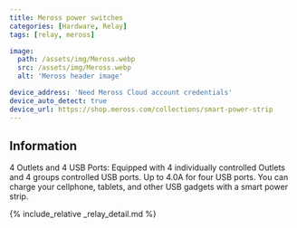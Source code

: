 ```yaml
---
title: Meross power switches
categories: [Hardware, Relay]
tags: [relay, meross]

image:
  path: /assets/img/Meross.webp
  src: /assets/img/Meross.webp
  alt: 'Meross header image'

device_address: 'Need Meross Cloud account credentials'
device_auto_detect: true
device_url: https://shop.meross.com/collections/smart-power-strip
---
```


## Information

4 Outlets and 4 USB Ports: Equipped with 4 individually controlled Outlets and 4 groups controlled USB ports. Up to 4.0A for four USB ports. You can charge your cellphone, tablets, and other USB gadgets with a smart power strip.

{% include_relative _relay_detail.md %}

